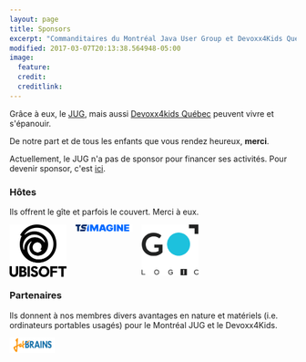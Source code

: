```yaml
---
layout: page
title: Sponsors
excerpt: "Commanditaires du Montréal Java User Group et Devoxx4Kids Québec"
modified: 2017-03-07T20:13:38.564948-05:00
image:
  feature:
  credit:
  creditlink:
---
```


Grâce à eux, le [JUG](https://www.montreal-jug.org/), mais aussi <a href="https://www.devoxx4kids.org/quebec/" target="_blank">Devoxx4kids Québec</a> peuvent 
vivre et s'épanouir.
 
De notre part et de tous les enfants que vous rendez heureux, **merci**.

Actuellement, le JUG n'a pas de sponsor pour financer ses activités.
Pour devenir sponsor, c'est [ici](https://www.montreal-jug.org/sponsoring/ici).

### Hôtes

Ils offrent le gîte et parfois le couvert. Merci à eux.

<a href="https://www.ubisoft.com/" title="Ubisoft" target="_blank"><img src="/images/sponsors/ubisoft.png" width="100px" style="vertical-align: top;"></a>
&nbsp;&nbsp;
<a href="https://tsimagine.com/" title="TS Imagine" target="_blank"><img src="/images/sponsors/tsimagine.svg" width="100px" style="vertical-align: top;"></a>
&nbsp;&nbsp;
<a href="https://www.gologic.ca/" title="Gologic" target="_blank"><img src="/images/sponsors/gologic.png" width="100px" style="vertical-align: top;"></a>
&nbsp;&nbsp;

### Partenaires

Ils donnent à nos membres divers avantages en nature et matériels (i.e. ordinateurs portables usagés) pour le Montréal JUG et le Devoxx4Kids.

<a href="https://www.jetbrains.com/" title="JetBrains" target="_blank"><img src="/images/sponsors/jetbrains.png" width="80px" style="vertical-align: top;"></a>
